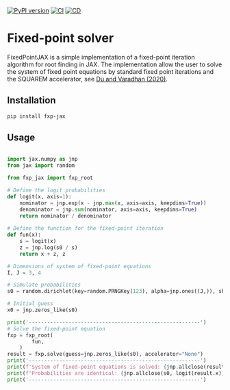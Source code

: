 [![PyPI version](https://img.shields.io/pypi/v/fxp-jax.svg)](https://pypi.org/project/fxp-jax/)
[![CI](https://github.com/esbenscriver/fxp-jax/actions/workflows/ci.yml/badge.svg)](https://github.com/esbenscriver/fxp-jax/actions/workflows/ci.yml)
[![CD](https://github.com/esbenscriver/fxp-jax/actions/workflows/cd.yml/badge.svg)](https://github.com/esbenscriver/fxp-jax/actions/workflows/cd.yml)
# Fixed-point solver
FixedPointJAX is a simple implementation of a fixed-point iteration algorithm for root finding in JAX. The implementation allow the user to solve the system of fixed point equations by standard fixed point iterations and the SQUAREM accelerator, see [Du and Varadhan (2020)](https://doi.org/10.18637/jss.v092.i07).

## Installation

```bash
pip install fxp-jax
```

## Usage

```python

import jax.numpy as jnp
from jax import random

from fxp_jax import fxp_root

# Define the logit probabilities
def logit(x, axis=1):
	nominator = jnp.exp(x - jnp.max(x, axis=axis, keepdims=True))
	denominator = jnp.sum(nominator, axis=axis, keepdims=True)
	return nominator / denominator
	
# Define the function for the fixed-point iteration
def fun(x):
	s = logit(x)
	z = jnp.log(s0 / s)
	return x + z, z

# Dimensions of system of fixed-point equations
I, J = 3, 4

# Simulate probabilities
s0 = random.dirichlet(key=random.PRNGKey(123), alpha=jnp.ones((J,)), shape=(I,))

# Initial guess
x0 = jnp.zeros_like(s0)

print('--------------------------------------------------------')
# Solve the fixed-point equation
fxp = fxp_root(
        fun,
    )
result = fxp.solve(guess=jnp.zeros_like(s0), accelerator="None")
print('--------------------------------------------------------')
print(f'System of fixed-point equations is solved: {jnp.allclose(result.x,fun(result.x)[0])}.')
print(f'Probabilities are identical: {jnp.allclose(s0, logit(result.x))}.')
print('--------------------------------------------------------')
```
